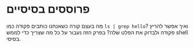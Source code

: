 # פרוססים בסיסיים

מה בעצם קורה כשאנחנו כותבים פקודה כמו `ls | grep hello`? ואיך אפשר להריץ פקודה ולבדוק את הפלט שלה? בפרק הזה נעבור על כל מה שצריך כדי לממש shell בסיסי.